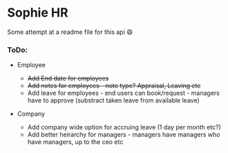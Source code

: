 # Sophie HR

Some attempt at a readme file for this api 😄

### ToDo:
- Employee
	- ~~Add End date for employees~~
	- ~~Add notes for employees - note type? Appraisal, Leaving etc~~
	- Add leave for employees - end users can book/request - managers have to approve (substract taken leave from available leave)
 
- Company
	- Add company wide option for accruing leave (1 day per month etc?)
	- Add better heirarchy for managers - managers have managers who have managers, up to the ceo etc
 
 